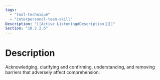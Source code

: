 ```yaml
---
tags:
  - "tool-technique"
  - "interpersonal-team-skill"
Description: "[[Active Listening#Description|📝]]"
Section: "10.2.2.6"
---
```

# Description
Acknowledging, clarifying and confirming, understanding, and removing barriers that adversely affect comprehension.
